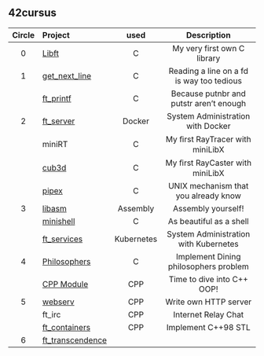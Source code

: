 ## 42cursus
| Circle | Project        |   used   | Description                               |
|:-:|:--------------------|:--------:|:-----------------------------------------:|
| 0 | [Libft](https://github.com/BroJoon/libft)|    C     | My very first own C library               |
| 1 | [get_next_line](https://github.com/BroJoon/get_next_line)       |    C     | Reading a line on a fd is way too tedious |
|   | [ft_printf](https://github.com/BroJoon/ft_printf)           |    C     | Because putnbr and putstr aren’t enough   |
| 2 | [ft_server](https://github.com/BroJoon/ft_server)           |  Docker  | System Administration with Docker         |
|   | miniRT              |    C     | My ﬁrst RayTracer with miniLibX           |
|   | [cub3d](https://github.com/BroJoon/cub3d)|    C     | My ﬁrst RayCaster with miniLibX           |
|   | [pipex](https://github.com/BroJoon/pipex)|    C     | UNIX mechanism that you already know      |                              
| 3 | [libasm](https://github.com/BroJoon/libasm)| Assembly | Assembly yourself!                        |
|   | [minishell](https://github.com/BroJoon/minishell)|    C     | As beautiful as a shell                   |
|   | [ft_services](https://github.com/BroJoon/ft_services)|Kubernetes| System Administration with Kubernetes     |
| 4 | [Philosophers](https://github.com/BroJoon/philosophers)|    C     | Implement Dining philosophers problem     |
|   | [CPP Module](https://github.com/BroJoon/cpp_module)|   CPP    | Time to dive into C++ OOP!                |
| 5 | [webserv](https://github.com/brojoon/Webserv)             |   CPP    | Write own HTTP server                     |
|   | ft_irc              |   CPP    | Internet Relay Chat             
|   | [ft_containers](https://github.com/BroJoon/ft_container)       |   CPP    | Implement C++98 STL                       |
| 6 | [ft_transcendence](https://github.com/brojoon/ft_transcendence)    |          |                                           |
